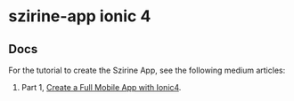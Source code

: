 # szirine-app ionic 4

## Docs

For the tutorial to create the Szirine App, see the following medium articles:
1. Part 1, [Create a Full Mobile App with Ionic4](https://medium.com/nycdev/create-a-full-mobile-app-with-ionic4-2849df0d47c3).